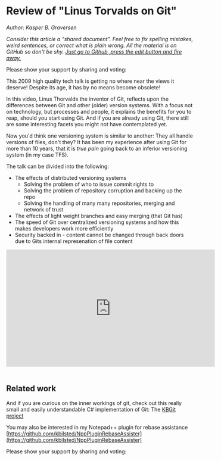 # Review of "Linus Torvalds on Git"
*Author: Kasper B. Graversen*
<ArticleHeaderUrls/>
<Categories Tags="Talks, Git, KBGit">
</Categories>

*Consider this article a "shared document". Feel free to fix spelling mistakes, weird sentences, or correct what is plain wrong. All the material is on GitHub so don't be shy. [Just go to Github, press the edit button and fire away.](<GithubPageUrl/>)*

Please show your support by sharing and voting:

<SocialShareButtons>
</SocialShareButtons>

This 2009 high quality tech talk is getting no where near the views it deserve! Despite its age, it has by no means become obsolete! 

In this video, Linus Thorvalds the inventor of Git, reflects upon the differences between Git and other (older) version systems. With a focus not on technology, but processes and people, it explains the benefits for you to reap, should you start using Git. And if you are already using Git, there still are some interesting facets you might not have contemplated yet.

Now you'd think one versioning system is similar to another: They all handle versions of files, don't they? It has been my experience after using Git for more than 10 years, that it is *true pain* going back to an inferior versioning system (in my case TFS).

The talk can be divided into the following:

* The effects of distributed versioning systems
  * Solving the problem of who to issue commit rights to
  * Solving the problem of repository corruption and backing up the repo
  * Solving the handling of many many repositories, merging and network of trust
* The effects of light weight branches and easy merging (that Git has)
* The speed of Git over centralized versioning systems and how this makes developers work more efficiently
* Security backed in - content cannot be changed through back doors due to Gits internal represenation of file content

<iframe width="560" height="315" src="https://www.youtube.com/embed/4XpnKHJAok8?rel=0&amp;start=511" frameborder="0" allowfullscreen></iframe>

<br>
<br>


## Related work

And if you are curious on the inner workings of git, check out this really small and easily understandable C# implementation of Git: The [KBGit project](https://github.com/kbilsted/KBGit)

You may also be interested in my Notepad++ plugin for rebase assistance [https://github.com/kbilsted/NppPluginRebaseAssister](https://github.com/kbilsted/NppPluginRebaseAssister)

Please show your support by sharing and voting:
<SocialShareButtons>
</SocialShareButtons>



<br><br>
<CommentText>
</CommentText>

<br><br>
